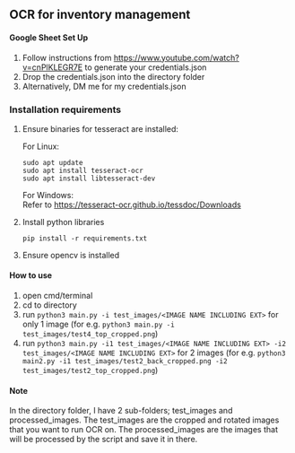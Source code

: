 ## OCR for inventory management

#### Google Sheet Set Up

1. Follow instructions from https://www.youtube.com/watch?v=cnPlKLEGR7E to generate your credentials.json
2. Drop the credentials.json into the directory folder
3. Alternatively, DM me for my credentials.json

### Installation requirements
1. Ensure binaries for tesseract are installed:

    For Linux:
    ```
    sudo apt update
    sudo apt install tesseract-ocr
    sudo apt install libtesseract-dev
    ```

    For Windows: \
    Refer to https://tesseract-ocr.github.io/tessdoc/Downloads 

2. Install python libraries 
    ```
    pip install -r requirements.txt
    ```

3. Ensure opencv is installed

#### How to use

1. open cmd/terminal
2. cd to directory
3. run `python3 main.py -i test_images/<IMAGE NAME INCLUDING EXT>` for only 1 image (for e.g. `python3 main.py -i test_images/test4_top_cropped.png`)
4. run `python3 main.py -i1 test_images/<IMAGE NAME INCLUDING EXT> -i2 test_images/<IMAGE NAME INCLUDING EXT>` for 2 images (for e.g. `python3 main2.py -i1 test_images/test2_back_cropped.png -i2 test_images/test2_top_cropped.png`)

#### Note

In the directory folder, I have 2 sub-folders; test_images and processed_images.
The test_images are the cropped and rotated images that you want to run OCR on.
The processed_images are the images that will be processed by the script and save it in there.
